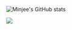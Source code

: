 ![Minjee's GitHub stats](https://github-readme-stats.vercel.app/api?username=freemjstudio&show_icons=true&theme=radical)

<a target="_blank"><img src="https://img.shields.io/badge/Linux-FCC624?style=flat-square&logo=appveyor&logo=!&logoColor=000000"/></a>

